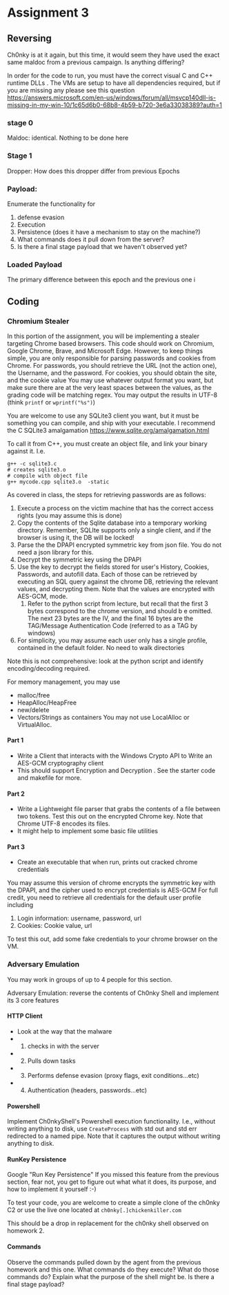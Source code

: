 # Assignment 3

## Reversing
Ch0nky is at it again, but this time, it would seem they have used the exact same maldoc from a previous campaign. Is anything differing? 

In order for the code to run, you must have the correct visual C and C++ runtime DLLs . The VMs are setup to have all dependencies required, but if you are missing any please see this question 
https://answers.microsoft.com/en-us/windows/forum/all/msvcp140dll-is-missing-in-my-win-10/1c65d6b0-68b8-4b59-b720-3e6a33038389?auth=1

### stage 0
Maldoc: identical. Nothing to be done here

### Stage 1
Dropper: How does this dropper differ from previous Epochs

### Payload:
Enumerate the functionality for 
1) defense evasion
2) Execution
3) Persistence (does it have a mechanism to stay on the machine?)
4) What commands does it pull down from the server?
5) Is there a final stage payload that we haven't observed yet?


### Loaded Payload
The primary difference between this epoch and the previous one i 

## Coding 
### Chromium Stealer 
In this portion of the assignment,  you will be implementing a stealer targeting Chrome based browsers. This code should work on Chromium, Google Chrome, Brave, and Microsoft Edge. However, to keep things simple, you are only responsible for parsing  passwords and cookies from Chrome. 
For passwords, you should retrieve the URL (not the action one), the Username, and the password. 
For cookies, you should obtain the site, and the cookie value
You may use whatever output format you want, but make sure there are at the very least spaces between the values, as the grading code will be matching regex. You may output the results in UTF-8 (think `printf` or `wprintf("%s")`)

You are welcome to use any SQLite3 client you want, but it must be something you can compile, and ship with your executable. I recommend the C SQLite3 amalgamation 
https://www.sqlite.org/amalgamation.html

To call it from C++, you must create an object file, and link your binary against it. I.e.
```
g++ -c sqlite3.c 
# creates sqlite3.o
# compile with object file 
g++ mycode.cpp sqlite3.o  -static 
```



As covered in class, the steps for retrieving passwords are as follows:
1) Execute a process on the victim machine that has the correct access rights (you may assume this is done)
2)  Copy the contents of the Sqlite database into a temporary working directory. Remember, SQLIte supports only a single client, and if the browser is using it, the DB will be locked! 
3)  Parse the the DPAPI encrypted symmetric key from  json file. You do not need a json library for this.
4)  Decrypt the symmetric key using the DPAPI 
5)  Use the  key to decrypt the fields stored for user's History, Cookies, Passwords, and autofill data. Each of those can be retrieved by executing an SQL query against the chrome DB, retrieving  the relevant values, and decrypting them. Note that the values are encrypted with AES-GCM, mode.
	1)  Refer to the python script from lecture, but recall that the first 3 bytes correspond to the chrome version, and should b e omitted. The next 23 bytes are the IV, and the final 16 bytes are the TAG/Message Authentication Code (referred to as a TAG by windows)
6)  For simplicity, you may assume each user only has a single profile, contained in the default folder. No need to walk directories

Note this is not comprehensive: look at the python script and identify encoding/decoding required.  

For memory management, you may use 
- malloc/free
- HeapAlloc/HeapFree
- new/delete
- Vectors/Strings  as containers
You may not use LocalAlloc or VirtualAlloc.

#### Part 1
- Write a Client that interacts with the Windows Crypto API to Write an AES-GCM cryptography client
- This should support Encryption and Decryption . See the starter code and makefile for more.

#### Part 2
- Write a Lightweight file parser that grabs the contents of a file between two tokens. Test this out on the encrypted Chrome key. Note that Chrome UTF-8 encodes its files.
- It might help to implement some basic file utilities  

#### Part 3
-  Create an executable that when run,  prints out cracked chrome credentials

You may assume this version of chrome encrypts the symmetric key with the DPAPI, and the cipher used to encrypt credentials is AES-GCM
For full credit, you need to retrieve all credentials for the default user profile including 
1) Login information: username, password, url
2) Cookies: Cookie value, url 

To test this out, add some fake credentials to your chrome browser on the VM.


### Adversary Emulation
You may work in groups of up to 4 people for this section. 

Adversary Emulation: reverse the contents of Ch0nky Shell and implement its 3 core features 

#### HTTP Client 
- Look at the way that the malware 
- 1) checks in with the server
- 2) Pulls down tasks
- 3) Performs defense evasion (proxy flags, exit conditions...etc)
- 4) Authentication (headers, passwords...etc)

#### Powershell
Implement Ch0nkyShell's Powershell execution functionality. I.e., without writing anything to disk, use `CreateProcess` with std out and std err redirected to a named pipe. Note that it captures the output without writing anything to disk.

#### RunKey Persistence 
Google "Run Key Persistence"
If you missed this feature from the previous section, fear not, you get to figure out what what it does, its purpose, and how to implement it yourself :-)

To test your code, you are welcome to create a simple clone of the ch0nky C2 or use the live one located at `ch0nky[.]chickenkiller.com`

This should be a drop in replacement for the ch0nky shell observed on homework 2. 

#### Commands
Observe the commands pulled down by the agent from the previous homework and this one. What commands do they execute? What do those commands do? Explain what the purpose of the shell might be. Is there a final stage payload? 
